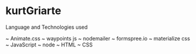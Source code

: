# kurtGriarte

Language and Technologies used

~ Animate.css
~ waypoints js
~ nodemailer
~ formspree.io
~ materialize css
~ JavaScript
~ node
~ HTML
~ CSS 
